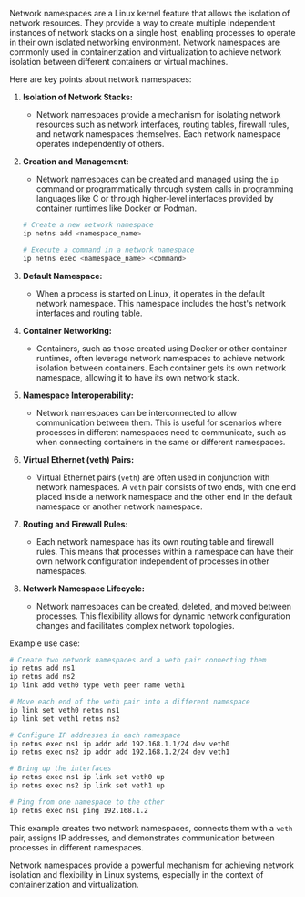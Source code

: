 Network namespaces are a Linux kernel feature that allows the isolation of network resources. They provide a way to create multiple independent instances of network stacks on a single host, enabling processes to operate in their own isolated networking environment. Network namespaces are commonly used in containerization and virtualization to achieve network isolation between different containers or virtual machines.

Here are key points about network namespaces:

1. **Isolation of Network Stacks:**
   - Network namespaces provide a mechanism for isolating network resources such as network interfaces, routing tables, firewall rules, and network namespaces themselves. Each network namespace operates independently of others.

2. **Creation and Management:**
   - Network namespaces can be created and managed using the `ip` command or programmatically through system calls in programming languages like C or through higher-level interfaces provided by container runtimes like Docker or Podman.

   ```bash
   # Create a new network namespace
   ip netns add <namespace_name>

   # Execute a command in a network namespace
   ip netns exec <namespace_name> <command>
   ```

3. **Default Namespace:**
   - When a process is started on Linux, it operates in the default network namespace. This namespace includes the host's network interfaces and routing table.

4. **Container Networking:**
   - Containers, such as those created using Docker or other container runtimes, often leverage network namespaces to achieve network isolation between containers. Each container gets its own network namespace, allowing it to have its own network stack.

5. **Namespace Interoperability:**
   - Network namespaces can be interconnected to allow communication between them. This is useful for scenarios where processes in different namespaces need to communicate, such as when connecting containers in the same or different namespaces.

6. **Virtual Ethernet (veth) Pairs:**
   - Virtual Ethernet pairs (`veth`) are often used in conjunction with network namespaces. A `veth` pair consists of two ends, with one end placed inside a network namespace and the other end in the default namespace or another network namespace.

7. **Routing and Firewall Rules:**
   - Each network namespace has its own routing table and firewall rules. This means that processes within a namespace can have their own network configuration independent of processes in other namespaces.

8. **Network Namespace Lifecycle:**
   - Network namespaces can be created, deleted, and moved between processes. This flexibility allows for dynamic network configuration changes and facilitates complex network topologies.

Example use case:

```bash
# Create two network namespaces and a veth pair connecting them
ip netns add ns1
ip netns add ns2
ip link add veth0 type veth peer name veth1

# Move each end of the veth pair into a different namespace
ip link set veth0 netns ns1
ip link set veth1 netns ns2

# Configure IP addresses in each namespace
ip netns exec ns1 ip addr add 192.168.1.1/24 dev veth0
ip netns exec ns2 ip addr add 192.168.1.2/24 dev veth1

# Bring up the interfaces
ip netns exec ns1 ip link set veth0 up
ip netns exec ns2 ip link set veth1 up

# Ping from one namespace to the other
ip netns exec ns1 ping 192.168.1.2
```

This example creates two network namespaces, connects them with a `veth` pair, assigns IP addresses, and demonstrates communication between processes in different namespaces.

Network namespaces provide a powerful mechanism for achieving network isolation and flexibility in Linux systems, especially in the context of containerization and virtualization.
